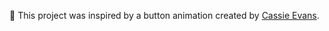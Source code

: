 🎨 This project was inspired by a button animation created by [Cassie Evans](https://codepen.io/cassie-codes/pen/WNQqZJG).
